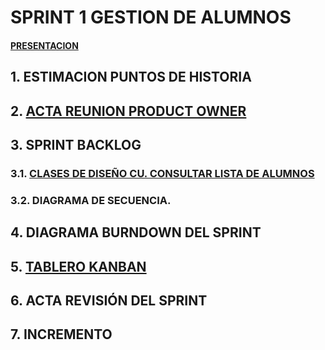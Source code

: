 # **SPRINT 1 GESTION DE ALUMNOS**

#### [PRESENTACION](#)

## **1.**       **ESTIMACION PUNTOS DE HISTORIA**

## **2.**       **[ACTA REUNION PRODUCT OWNER](https://github.com/DptoSIC/Gestion_Alumnos/blob/master/SPRINTS/SPRINT1/archivos/actaReunion.md)**  

## **3.**       **SPRINT BACKLOG**

### **3.1.**    **[CLASES DE DISEÑO CU. CONSULTAR LISTA DE ALUMNOS](https://www.draw.io/?lightbox=1&highlight=0000ff&edit=_blank&layers=1&nav=1&title=diagramaDeClases.drawio#Uhttps%3A%2F%2Fraw.githubusercontent.com%2FDptoSIC%2FGestion_Alumnos%2Fmaster%2FSPRINTS%2FSPRINT1%2Farchivos%2FdiagramaDeClases.drawio)**

### **3.2.**     **DIAGRAMA DE SECUENCIA.**

## **4.**       **DIAGRAMA BURNDOWN DEL SPRINT**

## **5.**       **[TABLERO KANBAN](https://github.com/DptoSIC/Gestion_Alumnos/projects/1)**

## **6.**      **ACTA REVISIÓN DEL SPRINT**    

## **7.**       **INCREMENTO**

